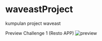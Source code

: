 # waveastProject
kumpulan project waveast



Preview Challenge 1 (Resto APP)
![preview](https://user-images.githubusercontent.com/87264553/137737364-d15c3556-4c2b-4bdb-b2e6-c8db450122c8.png)

